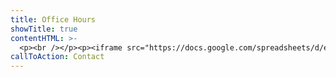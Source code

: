 ```yaml
---
title: Office Hours
showTitle: true
contentHTML: >-
  <p><br /></p><p><iframe src="https://docs.google.com/spreadsheets/d/e/2PACX-1vTWvRDXhmVmKolLsUFAUfNaHaUUQ9y83uzXiHf7svzGc0IJitcGnzpCD4ShQt1QEMfWbC82CW94mVMk/pubhtml?widget=true&amp;headers=false"></iframe></p>
callToAction: Contact
---
```

